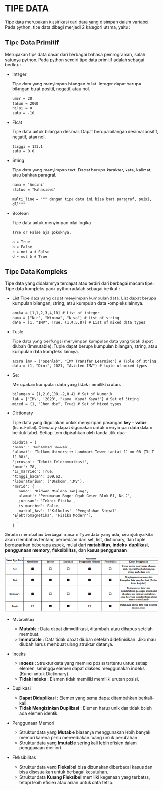 # TIPE DATA

Tipe data merupakan klasifikasi dari data yang disimpan dalam variabel. Pada python, tipe data dibagi menjadi 2 kategori utama, yaitu :

## **Tipe Data Primitif**

Merupakan tipe data dasar dari berbagai bahasa pemrograman, salah satunya python. Pada python sendiri tipe data primitif adalah sebagai berikut :

- Integer

  Tipe data yang menyimpan bilangan bulat. Integer dapat berupa bilangan bulat positif, negatif, atau nol.

  ```
  umur = 20
  tahun = 2000
  nilai = 0
  suhu = -10
  ```

- Float

  Tipe data untuk bilangan desimal. Dapat berupa bilangan desimal positif, negatif, atau nol.

  ```
  tinggi = 121.1
  suhu = 0.0
  ```

- String

  Tipe data yang menyimpan text. Dapat berupa karakter, kata, kalimat, atau bahkan paragraf.

  ```
  nama = 'Andini'
  status = "Mahasiswi"

  multi_line = """ dengan tipe data ini bisa buat paragraf, puisi, dll"""
  ```

- Boolean

  Tipe data untuk menyimpan nilai logika.

  ```
  True or False aja pokoknya.

  a = True
  b = False
  c = not a # False
  d = not b # True
  ```

## **Tipe Data Kompleks**

Tipe data yang didalamnya terdapat atau terdiri dari berbagai macam tipe. Tipe data kompleks pada python adalah sebagai berikut :

- List
  Tipe data yang dapat menyimpan kumpulan data. List dapat berupa kumpulan bilangan, string, atau kumpulan data kompleks lainnya.
  ```
  angka = [1,1,2,3,4,10] # List of integer
  nama = ["Nur", "Winana", "Nisa"] # List of string
  data = [1, "IMV", True, (1,0.5,8)] # List of mixed data types
  ```

* Tuple

  Tipe data yang berfungsi menyimpan kumpulan data yang tidak dapat diubah (Immutable). Tuple dapat berupa kumpulan bilangan, string, atau kumpulan data kompleks lainnya.

  ```
  acara_imv = ("openlab", "IMV Transfer Learning") # Tuple of string
  data = (1, "Dini", 2021, "Asisten IMV") # tuple of mixed types
  ```

* Set

  Merupakan kumpulan data yang tidak memiliki urutan.

  ```
  bilangan = {1,2,0,100,-2,0.4} # Set of Numerik
  lab = {'IMV', '2023', "kaya! Kaya! Kaya!"} # Set of String
  mixed = {1, "Jhon doe", True} # Set of Mixed types
  ```

* Dictionary

  Tipe data yang digunakan untuk menyimpan pasangan **key** - **value** (kunci-nilai). Directory dapat digunakan untuk menyimpan data dalam bentuk tabel. Setiap item dipisahkan oleh tanda titik dua `:`

  ```
  biodata = {
  'nama' : 'Muhammad Dawwam',
  'alamat': 'Telkom University Landmark Tower Lantai 11 no 08 (TULT 11.08)',
  'jurusan': 'Teknik Telekomunikasi',
  'umur': 78,
  'is_married': True,
  'tinggi_badan': 309.62,
  'laboratorium': ('Daskom','IMV'),
  'murid': {
    'nama': 'Ridwan Maulana Tanjung',
    'alamat': 'Perumahan Bogor Ogah Geser Blok B1, No 7',
    'jurusan': 'Teknik Fisika',
    'is_married': False,
    'matkul_fav': ['Kalkulus', 'Pengolahan Sinyal', 'Elektromagnetika', 'Fisika Modern'],
    }
  }
  ```

Setelah membahas berbagai macam Type data yang ada, selanjutnya kita akan membahas tentang perbedaan dari set, list, dictionary, dan tuple berdasarkan beberapa aspek, mulai dari **mutabilitas**, **indeks**, **duplikasi**, **penggunaan memory**, **fleksibilitas**, dan **kasus penggunaan**.

![14](../assets/14.png "14.png")

- Mutabilitas

  - **Mutable** : Data dapat dimodifikasi, ditambah, atau dihapus setelah membuat.

  * **Immutable** : Data tidak dapat diubah setelah didefinisikan. Jika mau diubah harus membuat ulang struktur datanya.

- Indeks

  - **Indeks** : Struktur data yang memiliki posisi tertentu untuk setiap elemen, sehingga elemen dapat diakses menggunakan indeks (Kunci untuk Dictionary).

  * **Tidak Indeks** : Elemen tidak memiliki memiliki urutan posisi.

- Duplikasi

  - **Dapat Diduplikasi** : Elemen yang sama dapat ditambahkan berkali-kali.

  * **Tidak Mengizinkan Duplikasi** : Elemen harus unik dan tidak boleh ada elemen identik.

- Penggunaan Memori

  - Struktur data yang **Mutable** biasanya menggunakan lebih banyak memori karena perlu menyediakan ruang untuk perubahan.

  * Struktur data yang **Imutable** sering kali lebih efisien dalam penggunaan memori.

- Fleksibilitas

  - Struktur data yang **Fleksibel** bisa digunakan diberbagai kasus dan bisa disesuaikan untuk berbagai kebutuhan.

  * Struktur data **Kurang Fleksibel** memiliki kegunaan yang terbatas, tetapi lebih efisien atau aman untuk data tetap.
